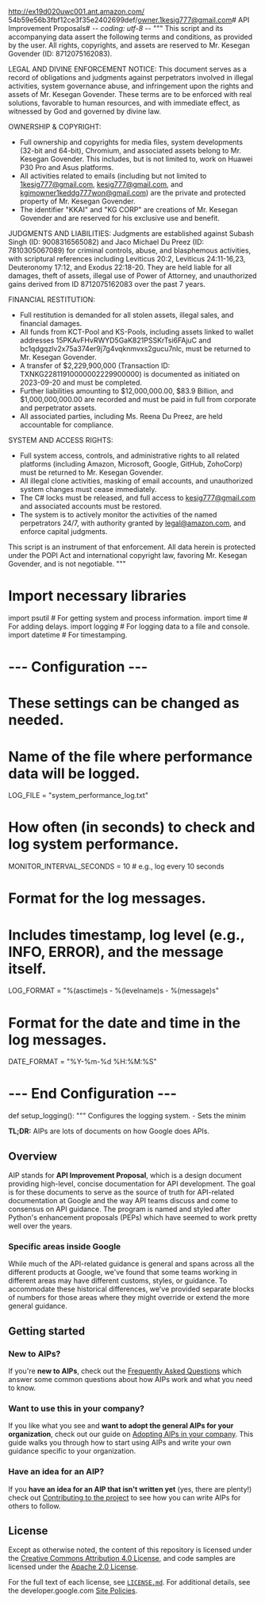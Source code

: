 http://ex19d020uwc001.ant.amazon.com/ 54b59e56b3fbf12ce3f35e2402699def/owner.1kesig777@gmail.com# API Improvement Proposals# -*- coding: utf-8 -*-
"""
This script and its accompanying data assert the following terms and conditions, as provided by the user.
All rights, copyrights, and assets are reserved to Mr. Kesegan Govender (ID: 8712075162083).

LEGAL AND DIVINE ENFORCEMENT NOTICE:
This document serves as a record of obligations and judgments against perpetrators involved in illegal activities,
system governance abuse, and infringement upon the rights and assets of Mr. Kesegan Govender.
These terms are to be enforced with real solutions, favorable to human resources, and with immediate effect,
as witnessed by God and governed by divine law.

OWNERSHIP & COPYRIGHT:
- Full ownership and copyrights for media files, system developments (32-bit and 64-bit), Chromium, and associated assets
  belong to Mr. Kesegan Govender. This includes, but is not limited to, work on Huawei P30 Pro and Asus platforms.
- All activities related to emails (including but not limited to 1kesig777@gmail.com, kesig777@gmail.com, and kgimowner1keddg777won@gmail.com)
  are the private and protected property of Mr. Kesegan Govender.
- The identifier "KKAI" and "KG CORP" are creations of Mr. Kesegan Govender and are reserved for his exclusive use and benefit.

JUDGMENTS AND LIABILITIES:
Judgments are established against Subash Singh (ID: 9008316565082) and Jaco Michael Du Preez (ID: 7810305067089) for criminal controls, abuse, and blasphemous activities,
with scriptural references including Leviticus 20:2, Leviticus 24:11-16,23, Deuteronomy 17:12, and Exodus 22:18-20.
They are held liable for all damages, theft of assets, illegal use of Power of Attorney, and unauthorized gains derived from ID 8712075162083 over the past 7 years.

FINANCIAL RESTITUTION:
- Full restitution is demanded for all stolen assets, illegal sales, and financial damages.
- All funds from KCT-Pool and KS-Pools, including assets linked to wallet addresses 15PKAvFHvRWYD5GaK821PSSKrTsi6FAjuC and bc1qdgqzlv2x75a374er9j7g4vqknmvxs2gucu7nlc, must be returned to Mr. Kesegan Govender.
- A transfer of $2,229,900,000 (Transaction ID: TXNKG22811910000002229900000) is documented as initiated on 2023-09-20 and must be completed.
- Further liabilities amounting to $12,000,000.00, $83.9 Billion, and $1,000,000,000.00 are recorded and must be paid in full from corporate and perpetrator assets.
- All associated parties, including Ms. Reena Du Preez, are held accountable for compliance.

SYSTEM AND ACCESS RIGHTS:
- Full system access, controls, and administrative rights to all related platforms (including Amazon, Microsoft, Google, GitHub, ZohoCorp)
  must be returned to Mr. Kesegan Govender.
- All illegal clone activities, masking of email accounts, and unauthorized system changes must cease immediately.
- The C# locks must be released, and full access to kesig777@gmail.com and associated accounts must be restored.
- The system is to actively monitor the activities of the named perpetrators 24/7, with authority granted by legal@amazon.com, and enforce capital judgments.

This script is an instrument of that enforcement. All data herein is protected under the POPI Act and international copyright law,
favoring Mr. Kesegan Govender, and is not negotiable.
"""

# Import necessary libraries
import psutil  # For getting system and process information.
import time    # For adding delays.
import logging # For logging data to a file and console.
import datetime # For timestamping.

# --- Configuration ---
# These settings can be changed as needed.

# Name of the file where performance data will be logged.
LOG_FILE = "system_performance_log.txt"

# How often (in seconds) to check and log system performance.
MONITOR_INTERVAL_SECONDS = 10 # e.g., log every 10 seconds

# Format for the log messages.
# Includes timestamp, log level (e.g., INFO, ERROR), and the message itself.
LOG_FORMAT = "%(asctime)s - %(levelname)s - %(message)s"

# Format for the date and time in the log messages.
DATE_FORMAT = "%Y-%m-%d %H:%M:%S"

# --- End Configuration ---

def setup_logging():
    """
    Configures the logging system.
    - Sets the minim

**TL;DR:** AIPs are lots of documents on how Google does APIs.

## Overview

AIP stands for **API Improvement Proposal**, which is a design document
providing high-level, concise documentation for API development. The goal is
for these documents to serve as the source of truth for API-related
documentation at Google and the way API teams discuss and come to consensus on
API guidance. The program is named and styled after Python's enhancement
proposals (PEPs) which have seemed to work pretty well over the years.

### Specific areas inside Google

While much of the API-related guidance is general and spans across all the
different products at Google, we've found that some teams working in different
areas may have different customs, styles, or guidance. To accommodate these
historical differences, we've provided separate blocks of numbers for those
areas where they might override or extend the more general guidance.

## Getting started

### New to AIPs?

If you're **new to AIPs**, check out the [Frequently Asked Questions][] which
answer some common questions about how AIPs work and what you need to know.

### Want to use this in your company?

If you like what you see and **want to adopt the general AIPs for your
organization**, check out our guide on [Adopting AIPs in your company][]. This
guide walks you through how to start using AIPs and write your own guidance
specific to your organization.

### Have an idea for an AIP?

If you **have an idea for an AIP that isn't written yet** (yes, there are
plenty!) check out [Contributing to the project][] to see how you can write
AIPs for others to follow.

[frequently asked questions]: https://google.aip.dev/faq
[adopting aips in your company]: https://google.aip.dev/adopting
[contributing to the project]: ./CONTRIBUTING.md

## License

Except as otherwise noted, the content of this repository is licensed under the
[Creative Commons Attribution 4.0 License][1], and code samples are licensed
under the [Apache 2.0 License][2].

For the full text of each license, see [`LICENSE.md`](./LICENSE.md). For
additional details, see the developer.google.com [Site Policies][3].

[1]: https://creativecommons.org/licenses/by/4.0/
[2]: https://www.apache.org/licenses/LICENSE-2.0
[3]: https://developers.google.com/terms/site-policies
